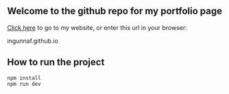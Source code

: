 

## Welcome to the github repo for my portfolio page


[Click here](https://ingunnaf.github.io) to go to my website, or enter this url in your browser:

ingunnaf.github.io


## How to run the project

```
npm install
npm run dev
```